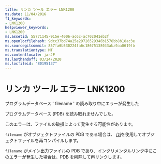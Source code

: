 ```yaml
---
title: リンカ ツール エラー LNK1200
ms.date: 11/04/2016
f1_keywords:
- LNK1200
helpviewer_keywords:
- LNK1200
ms.assetid: 55771145-915e-4006-ac6c-ac702041eb2f
ms.openlocfilehash: 9dcc37bd74a25e29726529346b1578bb8b18ac3e
ms.sourcegitcommit: 857fa6b530224fa6c18675138043aba9aa0619fb
ms.translationtype: MT
ms.contentlocale: ja-JP
ms.lasthandoff: 03/24/2020
ms.locfileid: "80195137"
---
```

# <a name="linker-tools-error-lnk1200"></a>リンカ ツール エラー LNK1200

プログラムデータベース ' filename ' の読み取り中にエラーが発生した

プログラムデータベース (PDB) を読み取れませんでした。

このエラーは、ファイルの破損によって発生する可能性があります。

`filename` がオブジェクトファイルの PDB である場合は、 [/zi](../../build/reference/z7-zi-zi-debug-information-format.md)を使用してオブジェクトファイルを再コンパイルします。

`filename` がメイン出力ファイルの PDB であり、インクリメンタルリンク中にこのエラーが発生した場合は、PDB を削除して再リンクします。
